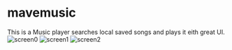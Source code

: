 # mavemusic
This is a Music player searches local saved songs and plays it eith great UI.<br>
![screen0](https://user-images.githubusercontent.com/90179632/217826271-f76a8d2d-f60a-4439-b04d-c5401d544d34.jpeg)
![screen1](https://user-images.githubusercontent.com/90179632/217826329-e4b14007-a8db-4cf3-bbb9-5e1dc5e95dd6.jpeg)
![screen2](https://user-images.githubusercontent.com/90179632/217826350-07c6ece8-1869-4400-b7a2-3c98f71a5e84.jpeg)
